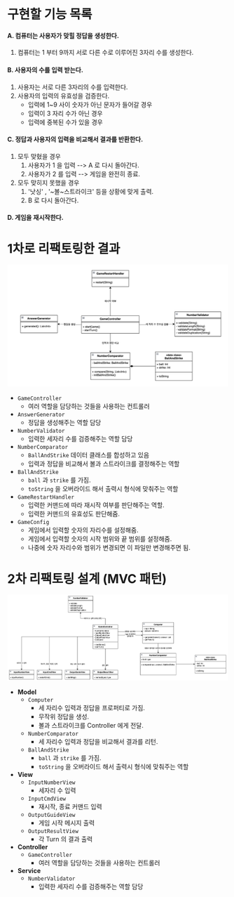 # 구현할 기능 목록

#### A. 컴퓨터는 사용자가 맞힐 정답을 생성한다.

1. 컴퓨터는 1 부터 9까지 서로 다른 수로 이루어진 3자리 수를 생성한다.

#### B. 사용자의 수를 입력 받는다.

1. 사용자는 서로 다른 3자리의 수를 입력한다.
2. 사용자의 입력의 유효성을 검증한다.
    * 입력에 1~9 사이 숫자가 아닌 문자가 들어갈 경우
    * 입력이 3 자리 수가 아닌 경우
    * 입력에 중복된 수가 있을 경우

#### C. 정답과 사용자의 입력을 비교해서 결과를 반환한다.

1. 모두 맞혔을 경우
    1. 사용자가 1 을 입력 --> A 로 다시 돌아간다.
    2. 사용자가 2 를 입력 --> 게임을 완전히 종료.
2. 모두 맞히지 못했을 경우
    1. '낫싱' , '~볼~스트라이크' 등을 상황에 맞게 출력.
    2. B 로 다시 돌아간다.

#### D. 게임을 재시작한다.

# 1차로 리팩토링한 결과

![img.png](refactoring_ver1.png)

* `GameController`
    * 여러 역할을 담당하는 것들을 사용하는 컨트롤러
* `AnswerGenerator`
    * 정답을 생성해주는 역할 담당
* `NumberValidator`
    * 입력한 세자리 수를 검증해주는 역할 담당
* `NumberComparator`
    * `BallAndStrike` 데이터 클래스를 합성하고 있음
    * 입력과 정답을 비교해서 볼과 스트라이크를 결정해주는 역할
* `BallAndStrike`
    * `ball` 과 `strike` 를 가짐.
    * `toString` 을 오버라이드 해서 출력시 형식에 맞춰주는 역할
* `GameRestartHandler`
    * 입력한 커맨드에 따라 재시작 여부를 판단해주는 역할.
    * 입력한 커맨드의 유효성도 판단해줌.
* `GameConfig`
    * 게임에서 입력할 숫자의 자리수를 설정해줌.
    * 게임에서 입력할 숫자의 시작 범위와 끝 범위를 설정해줌.
    * 나중에 숫자 자리수와 범위가 변경되면 이 파일만 변경해주면 됨.

# 2차 리팩토링 설계 (MVC 패턴)

![img.png](refactoring_ver2.png)

* **Model**
    * `Computer`
        * 세 자리수 입력과 정답을 프로퍼티로 가짐.
        * 무작위 정답을 생성.
        * 볼과 스트라이크를 Controller 에게 전달.
    * `NumberComparator`
        * 세 자리수 입력과 정답을 비교해서 결과를 리턴.
    * `BallAndStrike`
        * `ball` 과 `strike` 를 가짐.
        * `toString` 을 오버라이드 해서 출력시 형식에 맞춰주는 역할
* **View**
    * `InputNumberView`
        * 세자리 수 입력
    * `InputCmdView`
        * 재시작, 종료 커맨드 입력
    * `OutputGuideView`
        * 게임 시작 메시지 출력
    * `OutputResultView`
        * 각 Turn 의 결과 출력
* **Controller**
    * `GameController`
        * 여러 역할을 담당하는 것들을 사용하는 컨트롤러
* **Service**
    * `NumberValidator`
        * 입력한 세자리 수를 검증해주는 역할 담당
